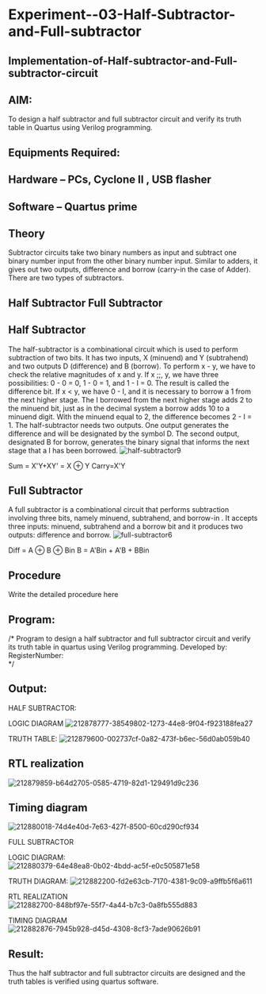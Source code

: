 # Experiment--03-Half-Subtractor-and-Full-subtractor
## Implementation-of-Half-subtractor-and-Full-subtractor-circuit
## AIM:
To design a half subtractor and full subtractor circuit and verify its truth table in Quartus using Verilog programming.

## Equipments Required:
## Hardware – PCs, Cyclone II , USB flasher
## Software – Quartus prime
## Theory
Subtractor circuits take two binary numbers as input and subtract one binary number input from the other binary number input. Similar to adders, it gives out two outputs, difference and borrow (carry-in the case of Adder). There are two types of subtractors.

## Half Subtractor Full Subtractor
## Half Subtractor
The half-subtractor is a combinational circuit which is used to perform subtraction of two bits. It has two inputs, X (minuend) and Y (subtrahend) and two outputs D (difference) and B (borrow). To perform x - y, we have to check the relative magnitudes of x and y. If x ;;, y, we have three possibilities: 0 - 0 = 0, 1 - 0 = 1, and 1 - I = 0. The result is called the difference bit. If x < y, we have 0 - I, and it is necessary to borrow a 1 from the next higher stage. The I borrowed from the next higher stage adds 2 to the minuend bit, just as in the decimal system a borrow adds 10 to a minuend digit. With the minuend equal to 2, the difference becomes 2 - I = 1. The half-subtractor needs two outputs. One output generates the difference and will be designated by the symbol D. The second output, designated B for borrow, generates the binary signal that informs the next stage that a I has been borrowed.
![half-subtractor9](https://user-images.githubusercontent.com/36288975/166112538-58c3bc7c-ee5d-4e6a-ac8d-8e8328efe27a.png)


Sum = X'Y+XY' = X ⊕ Y
Carry=X'Y

## Full Subtractor
A full subtractor is a combinational circuit that performs subtraction involving three bits, namely minuend, subtrahend, and borrow-in . It accepts three inputs: minuend, subtrahend and a borrow bit and it produces two outputs: difference and borrow. 
![full-subtractor6](https://user-images.githubusercontent.com/36288975/166112541-24c68359-3de8-4674-ae22-8272ffc385ed.png)


Diff = A ⊕ B ⊕ Bin B = A'Bin + A'B + BBin

## Procedure



Write the detailed procedure here 


## Program:
/*
Program to design a half subtractor and full subtractor circuit and verify its truth table in quartus using Verilog programming.
Developed by: 
RegisterNumber:  
*/

## Output:
HALF SUBTRACTOR:

LOGIC DIAGRAM
![212878777-38549802-1273-44e8-9f04-f923188fea27](https://user-images.githubusercontent.com/119475762/214550637-52d204bc-3f31-4b5c-b2f7-1320d2e71f3a.png)

TRUTH TABLE:
![212879600-002737cf-0a82-473f-b6ec-56d0ab059b40](https://user-images.githubusercontent.com/119475762/214550861-8f3f1ecc-c3a8-4d0e-aec5-a62d179827b6.png)

##  RTL realization
![212879859-b64d2705-0585-4719-82d1-129491d9c236](https://user-images.githubusercontent.com/119475762/214550989-f2354aa8-3672-4d80-acf4-9fc020271d6d.png)

## Timing diagram 
![212880018-74d4e40d-7e63-427f-8500-60cd290cf934](https://user-images.githubusercontent.com/119475762/214551056-6a344af8-5978-4b7e-9e79-6d680cd1ceca.png)
 
 FULL SUBTRACTOR
 
LOGIC DIAGRAM:
![212880379-64e48ea8-0b02-4bdd-ac5f-e0c505871e58](https://user-images.githubusercontent.com/119475762/214551325-328c8e9d-b1e8-474d-ba17-c106c82e5ca1.png)

TRUTH DIAGRAM:
![212882200-fd2e63cb-7170-4381-9c09-a9ffb5f6a611](https://user-images.githubusercontent.com/119475762/214551403-f6696eb3-4e37-41a4-9115-0ce1697346f9.png)

RTL REALIZATION
![212882700-848bf97e-55f7-4a44-b7c3-0a8fb555d883](https://user-images.githubusercontent.com/119475762/214551664-7687985c-9f06-4f88-bf23-5992fc4cad84.png)

TIMING DIAGRAM
![212882876-7945b928-d45d-4308-8cf3-7ade90626b91](https://user-images.githubusercontent.com/119475762/214551750-31bf7858-db17-4201-b9d3-3fed813a8daa.png)

## Result:
Thus the half subtractor and full subtractor circuits are designed and the truth tables is verified using quartus software.
